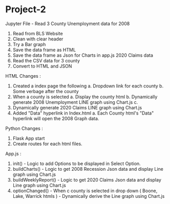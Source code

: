 # Project-2

Jupyter File - Read 3 County Unemployment data for 2008
  1. Read from BLS Website
  2. Clean with clear header
  3. Try a Bar graph
  4. Save the data frame as HTML
  5. Save the data frame as Json for Charts in app.js 2020 Claims data
  6. Read the CSV data for 3 county
  7. Convert to HTML and JSON

HTML Changes :
   1. Created a index page the following a. Dropdown link for each county b. Some verbage after the county
  2. When a county is selected a. Display the county html b. Dynamically generate 2008 Unemployment LINE graph using Chart.js c. 
  3. Dynamically generate 2020 Claims LINE graph using Chart.js
  4. Added "Data" hyperlink in Index.html a. Each County html's "Data" hyperlink will open the 2008 Graph data.

Python Changes :

  1. Flask App start
  2. Create routes for each html files.

App.js :

  1. init() - Logic to add Options to be displayed in Select Option.
  2. buildCharts() - Logic to get 2008 Recession Json data and display Line graph using Chart.js
  3. buildWeeklyReport() - Logic to get 2020 Claims Json data and display Line graph using Chart.js
  4. optionChanged() - When c county is selected in drop down ( Boone, Lake, Warrick htmls ) - Dynamically derive the Line graph using Chart.js 
